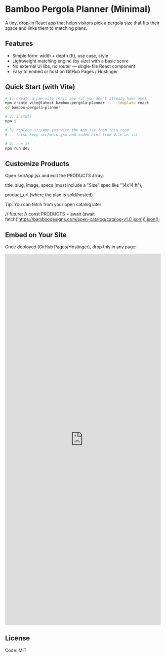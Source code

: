 # Bamboo Pergola Planner (Minimal)

A tiny, drop-in React app that helps visitors pick a pergola size that fits their space and links them to matching plans.

## Features
- Simple form: width + depth (ft), use case, style
- Lightweight matching engine (by size) with a basic score
- No external UI libs, no router — single-file React component
- Easy to embed or host on GitHub Pages / Hostinger

## Quick Start (with Vite)

```bash
# 1) create a new vite react app (if you don't already have one)
npm create vite@latest bamboo-pergola-planner -- --template react
cd bamboo-pergola-planner

# 2) install
npm i

# 3) replace src/App.jsx with the App.jsx from this repo
#    (also keep src/main.jsx and index.html from Vite as-is)

# 4) run it
npm run dev
```
## Customize Products
Open src/App.jsx and edit the PRODUCTS array:

title, slug, image, specs (must include a "Size" spec like "14x14 ft"),

product_url (where the plan is sold/hosted).

Tip: You can fetch from your open catalog later:

// future:
// const PRODUCTS = await (await fetch('https://bamboodesigns.com/open-catalog/catalog-v1.0.json')).json();

## Embed on Your Site
Once deployed (GitHub Pages/Hostinger), drop this in any page:

<iframe src="https://your-domain.com/bamboo-pergola-planner/" width="100%" height="1200" style="border:0"></iframe>

## License
Code: MIT
